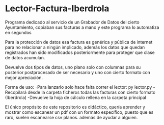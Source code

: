 # Lector-Factura-Iberdrola
Programa dedicado al servicio de un Grabador de Datos del cierto Ayuntamiento, copiaban sus facturas a mano y este programa lo automatiza en segundos

Para la protección de datos esa factura es genérica y pública de internet para no relacionar a ningún implicado, 
además los datos que quedan registrados han sido modificados posteriormente para proteger que clase de datos acumulan.

Devuelve dos tipos de datos, uno plano solo con columnas para su posterior postprocesado de ser necesario y uno con cierto formato con mejor apreciación.

Forma de uso:
-Para lanzarlo solo hace falta correr el lector: py lector.py
-Recopilará desde la carpeta ficheros todas las facturas con cierto formato (Iberdrola)
-Devuelve la hoja de cálculo rellena en la carpeta principal

El único propósito de este repositorio es didáctico, quería aprender y mostrar como escanear un pdf con un formato específico, puesto que es raro, suelen escanearse csv planos.
además de ayudar a alguien.